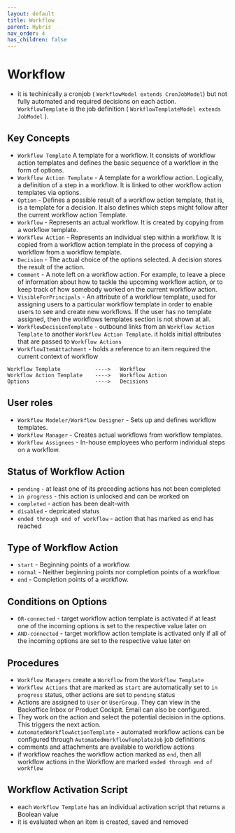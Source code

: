 ```yaml
---
layout: default
title: Workflow
parent: Hybris
nav_order: 4
has_children: false
---
```


# Workflow

- it is techinically a cronjob ( `WorkflowModel extends CronJobModel`) but not fully automated and required decisions on each action. `WorkflowTemplate` is the job definition ( `WorkflowTemplateModel extends JobModel` ).

## Key Concepts

- `Workflow Template` A template for a workflow.  It consists of workflow action templates and defines the basic sequence of a workflow in the form of options.
- `Workflow Action Template` - A template for a workflow action. Logically, a definition of a step in a workflow. It is linked to other workflow action templates via options.
- `Option` - Defines a possible result of a workflow action template, that is, is a template for a decision. It also defines which steps might follow after the current workflow action Template.
- `Workflow` - Represents an actual workflow. It is created by copying from a workflow template.
- `Workflow Action` - Represents an individual step within a workflow. It is copied from a workflow action template in the process of copying a workflow from a workflow template.
- `Decision` - The actual choice of the options selected. A decision stores the result of the action.
- `Comment` - A note left on a workflow action. For example, to leave a piece of information about how to tackle the upcoming workflow action, or to keep track of how somebody worked on the current workflow action.
- `VisibleForPrincipals` - An attribute of a workflow template, used for assigning users to a particular workflow template in order to enable users to see and create new workflows. If the user has no template assigned, then the workflows templates section is not shown at all.
- `WorkflowDecisionTemplate` - outbound links from an `Workflow Action Template` to another `Workflow Action Template`. it holds initial attributes that are passed to `Workflow Actions`
- `WorkflowItemAttachment` - holds a reference to an item required the current context of workflow

```
Workflow Template           ---->   Workflow
Workflow Action Template    ---->   Workflow Action
Options                     ---->   Decisions 
```

## User roles

- `Workflow Modeler/Workflow Designer` - Sets up and defines workflow templates.
- `Workflow Manager` - Creates actual workflows from workflow templates.
- `Workflow Assignees` - In-house employees who perform individual steps on a workflow.

## Status of Workflow Action

- `pending` - at least one of its preceding actions has not been completed
- `in progress` - this action is unlocked and can be worked on
- `completed` - action has been dealt-with
- `disabled` - depricated status
- `ended through end of workflow` - action that has marked as end has reached

## Type of Workflow Action

- `start` - Beginning points of a workflow.
- `normal` - Neither beginning points nor completion points of a workflow.
- `end` - Completion points of a workflow.

## Conditions on Options

- `OR-connected` - target workflow action template is activated if at least one of the incoming options is set to the respective value later on
- `AND-connected` - target workflow action template is activated only if all of the incoming options are set to the respective value later on

## Procedures

- `Workflow Managers` create a `Workflow` from the `Workflow Template`
- `Workflow Actions` that are marked as `start` are automatically set to `in progress` status, other actions are set to `pending` status
- Actions are assigned to `User` or `UserGroup`. They can view in the Backoffice Inbox or Product Cockpit. Email can also be configured. 
- They work on the action and select the potential decision in the options. This triggers the next action.
- `AutomatedWorkflowActionTemplate` - automated workflow actions can be configured through `AutomatedWorkflowTemplateJob` job definitions 
- comments and attachments are available to workflow actions
- if workflow reaches the workflow action marked as `end`, then all workflow actions in the Workflow are marked `ended through end of workflow` 

## Workflow Activation Script

- each `Workflow Template` has an individual activation script that returns a Boolean value
- it is evaluated when an item is created, saved and removed

 